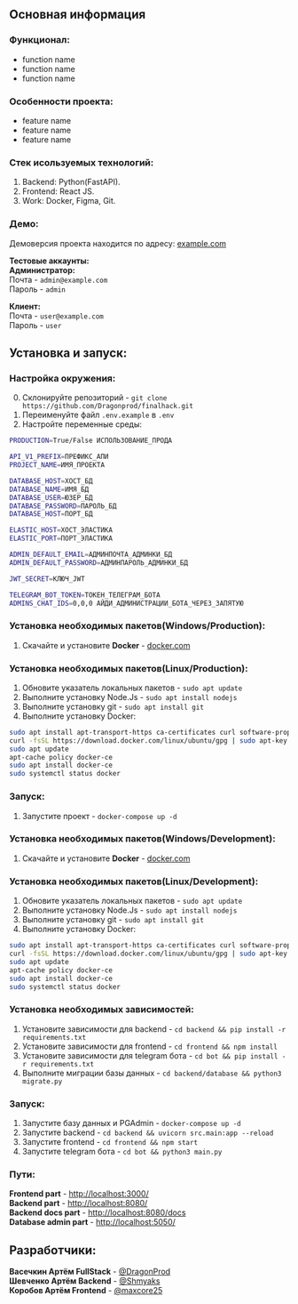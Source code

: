 ## Основная информация

### Функционал:

- function name
- function name
- function name

### Особенности проекта:

- feature name
- feature name
- feature name

### Стек исользуемых технологий:

1. Backend: Python(FastAPI).
2. Frontend: React JS.
3. Work: Docker, Figma, Git.

### Демо:

Демоверсия проекта находится по адресу: [example.com](https://example.com/)

**Тестовые аккаунты:**\
**Администратор:**\
Почта - `admin@example.com`\
Пароль - `admin`

**Клиент:**\
Почта - `user@example.com`\
Пароль - `user`

## Установка и запуск:

### Настройка окружения:

0. Склонируйте репозиторий - `git clone https://github.com/Dragonprod/finalhack.git`
1. Переименуйте файл `.env.example` в `.env`
2. Настройте переменные среды:
```sh
PRODUCTION=True/False ИСПОЛЬЗОВАНИЕ_ПРОДА

API_V1_PREFIX=ПРЕФИКС_АПИ
PROJECT_NAME=ИМЯ_ПРОЕКТА

DATABASE_HOST=ХОСТ_БД
DATABASE_NAME=ИМЯ_БД
DATABASE_USER=ЮЗЕР_БД
DATABASE_PASSWORD=ПАРОЛЬ_БД
DATABASE_HOST=ПОРТ_БД

ELASTIC_HOST=ХОСТ_ЭЛАСТИКА
ELASTIC_PORT=ПОРТ_ЭЛАСТИКА

ADMIN_DEFAULT_EMAIL=АДМИНПОЧТА_АДМИНКИ_БД
ADMIN_DEFAULT_PASSWORD=АДМИНПАРОЛЬ_АДМИНКИ_БД

JWT_SECRET=КЛЮЧ_JWT

TELEGRAM_BOT_TOKEN=ТОКЕН_ТЕЛЕГРАМ_БОТА
ADMINS_CHAT_IDS=0,0,0 АЙДИ_АДМИНИСТРАЦИИ_БОТА_ЧЕРЕЗ_ЗАПЯТУЮ
```

### Установка необходимых пакетов(Windows/Production):

1. Скачайте и установите **Docker** - [docker.com](https://docs.docker.com/desktop/windows/install/)

### Установка необходимых пакетов(Linux/Production):

1. Обновите указатель локальных пакетов - `sudo apt update`
2. Выполните установку Node.Js - `sudo apt install nodejs`
3. Выполните установку git - `sudo apt install git`
4. Выполните установку Docker:

```sh
sudo apt install apt-transport-https ca-certificates curl software-properties-common
curl -fsSL https://download.docker.com/linux/ubuntu/gpg | sudo apt-key add -
sudo apt update
apt-cache policy docker-ce
sudo apt install docker-ce
sudo systemctl status docker
```

### Запуск:

1. Запустите проект - `docker-compose up -d`


### Установка необходимых пакетов(Windows/Development):

1. Скачайте и установите **Docker** - [docker.com](https://docs.docker.com/desktop/windows/install/)

### Установка необходимых пакетов(Linux/Development):

1. Обновите указатель локальных пакетов - `sudo apt update`
2. Выполните установку Node.Js - `sudo apt install nodejs`
3. Выполните установку git - `sudo apt install git`
4. Выполните установку Docker:

```sh
sudo apt install apt-transport-https ca-certificates curl software-properties-common
curl -fsSL https://download.docker.com/linux/ubuntu/gpg | sudo apt-key add -
sudo apt update
apt-cache policy docker-ce
sudo apt install docker-ce
sudo systemctl status docker
```

### Установка необходимых зависимостей:

1. Установите зависимости для backend - `cd backend && pip install -r requirements.txt`
2. Установите зависимости для frontend - `cd frontend && npm install`
3. Установите зависимости для telegram бота - `cd bot && pip install -r requirements.txt`
4. Выполните миграции базы данных - `cd backend/database && python3 migrate.py`

### Запуск:

1. Запустите базу данных и PGAdmin - `docker-compose up -d`
2. Запустите backend - `cd backend && uvicorn src.main:app --reload`
3. Запустите frontend - `cd frontend && npm start`
4. Запустите telegram бота - `cd bot && python3 main.py`

### Пути:

**Frontend part** - [http://localhost:3000/](http://localhost:3000/)\
**Backend part** - [http://localhost:8080/](http://localhost:8080/)\
**Backend docs part** - [http://localhost:8080/docs](http://localhost:8080/)\
**Database admin part** - [http://localhost:5050/](http://localhost:5050/)

## Разработчики:

**Васечкин Артём FullStack** - [@DragonProd](https://t.me/DragonProd)\
**Шевченко Артём Backend** - [@Shmyaks](https://t.me/Shmyaks)\
**Коробов Артём Frontend** - [@maxcore25](https://t.me/maxcore25)
